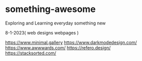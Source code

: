 # something-awesome
Exploring and Learning everyday something new


8-1-2023( web designs webpages )

https://www.minimal.gallery
https://www.darkmodedesign.com/
https://www.awwwards.com/
https://refero.design/
https://stacksorted.com/